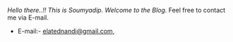 

*Hello there..!! This is Soumyadip. Welcome to the Blog.* Feel free to contact me via E-mail. 

- E-mail:- elatednandi@gmail.com, 



